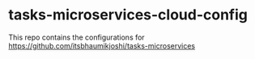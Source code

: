 # tasks-microservices-cloud-config
This repo contains the configurations for https://github.com/itsbhaumikjoshi/tasks-microservices

